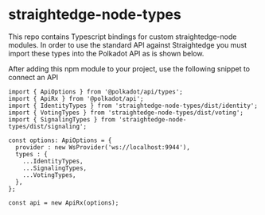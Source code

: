 # straightedge-node-types
This repo contains Typescript bindings for custom straightedge-node modules. In order to use the standard API against Straightedge you must import these types into the Polkadot API as is shown below.

After adding this npm module to your project, use the following snippet to connect an API 
```
import { ApiOptions } from '@polkadot/api/types';
import { ApiRx } from '@polkadot/api';
import { IdentityTypes } from 'straightedge-node-types/dist/identity';
import { VotingTypes } from 'straightedge-node-types/dist/voting';
import { SignalingTypes } from 'straightedge-node-types/dist/signaling';

const options: ApiOptions = {
  provider : new WsProvider('ws://localhost:9944'),
  types : {
    ...IdentityTypes,
    ...SignalingTypes,
    ...VotingTypes,
  },
};

const api = new ApiRx(options);
```

